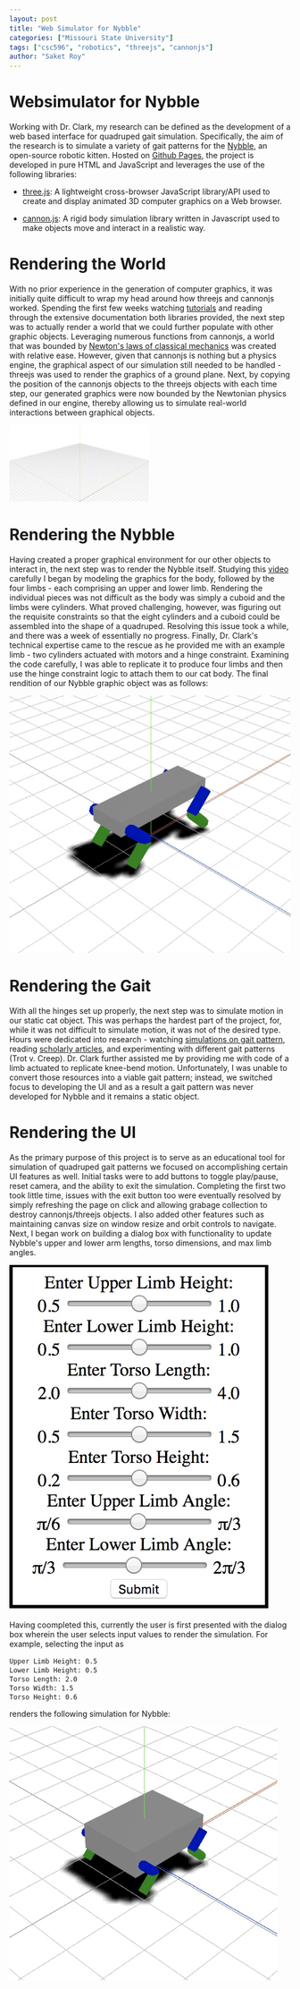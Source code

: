 ```yaml
---
layout: post
title: "Web Simulator for Nybble"
categories: ["Missouri State University"]
tags: ["csc596", "robotics", "threejs", "cannonjs"]
author: "Saket Roy"
---
```


# Websimulator for Nybble

Working with Dr. Clark, my research can be defined as the development of a web based interface for quadruped gait simulation. Specifically, the aim of the research is to simulate a variety of gait patterns for the [Nybble](https://www.indiegogo.com/projects/nybble-world-s-cutest-open-source-robotic-kitten#/), an open-source robotic kitten. Hosted on [Github Pages](https://roy-05.github.io/websimulator/), the project is developed in pure HTML and JavaScript and leverages the use of the following libraries:

- [three.js](https://threejs.org): A lightweight cross-browser JavaScript library/API used to create and display animated 3D computer graphics on a Web browser.

- [cannon.js](http://www.cannonjs.org): A rigid body simulation library written in Javascript used to make objects move and interact in a realistic way. 

# Rendering the World

With no prior experience in the generation of computer graphics, it was initially quite difficult to wrap my head around how threejs and cannonjs worked. Spending the first few weeks watching [tutorials](https://www.youtube.com/watch?v=YKzyhcyAijo&t=560s) and reading through the extensive documentation both libraries provided, the next step was to actually render a world that we could further populate with other graphic objects. Leveraging numerous functions from cannonjs, a world that was bounded by [Newton's laws of classical mechanics](https://en.wikipedia.org/wiki/List_of_equations_in_classical_mechanics#Kinematics) was created with relative ease. However, given that cannonjs is nothing but a physics engine, the graphical aspect of our simulation still needed to be handled - threejs was used to render the graphics of a ground plane. Next, by copying the position of the cannonjs objects to the threejs objects with each time step, our generated graphics were now bounded by the Newtonian physics defined in our engine, thereby allowing us to simulate real-world interactions between graphical objects.

![Initial threejs ground plane](/assets/2019-05-09-web-simulator-final-report/world.jpg)

# Rendering the Nybble

Having created a proper graphical environment for our other objects to interact in, the next step was to render the Nybble itself. Studying this [video](https://youtu.be/ZX17mcpGfp8) carefully I began by modeling the graphics for the body, followed by the four limbs - each comprising an upper and lower limb. Rendering the individual pieces was not difficult as the body was simply a cuboid and the limbs were cylinders. What proved challenging, however, was figuring out the requisite constraints so that the eight cylinders and a cuboid could be assembled into the shape of a quadruped. Resolving this issue took a while, and there was a week of essentially no progress. Finally, Dr. Clark's technical expertise came to the rescue as he provided me with an example limb - two cylinders actuated with motors and a hinge constraint. Examining the code carefully, I was able to replicate it to produce four limbs and then use the hinge constraint logic to attach them to our cat body. The final rendition of our Nybble graphic object was as follows:

![Nybble graphic object](/assets/2019-05-09-web-simulator-final-report/default.jpeg)

# Rendering the Gait

With all the hinges set up properly, the next step was to simulate motion in our static cat object. This was perhaps the hardest part of the project, for, while it was not difficult to simulate motion, it was not of the desired type. Hours were dedicated into research - watching [simulations on gait pattern](https://www.youtube.com/watch?v=dRthdBr46cs), reading [scholarly articles](https://www.frontiersin.org/articles/10.3389/fncom.2014.00027/full), and experimenting with different gait patterns (Trot v. Creep). Dr. Clark further assisted me by providing me with code of a limb actuated to replicate knee-bend motion. Unfortunately, I was unable to convert those resources into a viable gait pattern; instead, we switched focus to developing the UI and as a result a gait pattern was never developed for Nybble and it remains a static object. 

# Rendering the UI

As the primary purpose of this project is to serve as an educational tool for simulation of quadruped gait patterns we focused on accomplishing certain UI features as well. Initial tasks were to add buttons to toggle play/pause, reset camera, and the ability to exit the simulation. Completing the first two took little time, issues with the exit button too were eventually resolved by simply refreshing the page on click and allowing grabage collection to destroy cannonjs/threejs objects. I also added other features such as maintaining canvas size on window resize and orbit controls to navigate. Next, I began work on building a dialog box with functionality to update Nybble's upper and lower arm lengths, torso dimensions, and max limb angles. 

![Dialog Box for input parameters](/assets/2019-05-09-web-simulator-final-report/ui.jpeg)

Having coompleted this, currently the user is first presented with the dialog box wherein the user selects input values to render the simulation. For example, selecting the input as 
```
Upper Limb Height: 0.5
Lower Limb Height: 0.5
Torso Length: 2.0
Torso Width: 1.5
Torso Height: 0.6
```
renders the following simulation for Nybble:

![Example with different parameters](/assets/2019-05-09-web-simulator-final-report/example.jpeg)
